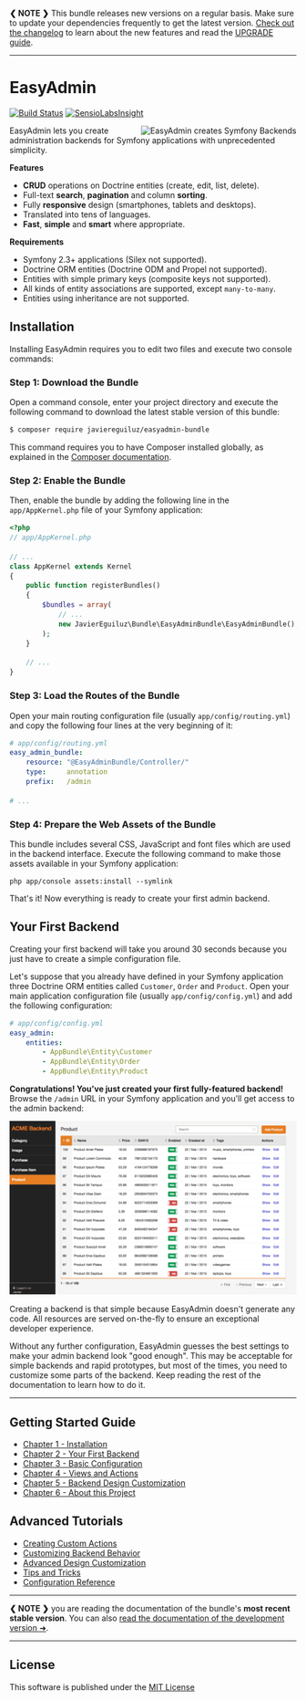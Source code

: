 **❮ NOTE ❯** This bundle releases new versions on a regular basis. Make sure
to update your dependencies frequently to get the latest version.
[Check out the changelog](https://github.com/javiereguiluz/EasyAdminBundle/releases)
to learn about the new features and read the [UPGRADE guide](https://github.com/javiereguiluz/EasyAdminBundle/blob/master/UPGRADE.md).

-----

EasyAdmin
=========

[![Build Status](https://travis-ci.org/javiereguiluz/EasyAdminBundle.svg?branch=master)](https://travis-ci.org/javiereguiluz/EasyAdminBundle)
[![SensioLabsInsight](https://insight.sensiolabs.com/projects/a3bfb8d9-7b2d-47ab-a95f-382af395bd51/mini.png)](https://insight.sensiolabs.com/projects/a3bfb8d9-7b2d-47ab-a95f-382af395bd51)

<img src="https://cloud.githubusercontent.com/assets/73419/5748254/e0697de0-9c3e-11e4-8b42-792a25538676.png" alt="EasyAdmin creates Symfony Backends" title="EasyAdmin" align="right" />

EasyAdmin lets you create administration backends for Symfony applications
with unprecedented simplicity.

**Features**

  * **CRUD** operations on Doctrine entities (create, edit, list, delete).
  * Full-text **search**, **pagination** and column **sorting**.
  * Fully **responsive** design (smartphones, tablets and desktops).
  * Translated into tens of languages.
  * **Fast**, **simple** and **smart** where appropriate.

**Requirements**

  * Symfony 2.3+ applications (Silex not supported).
  * Doctrine ORM entities (Doctrine ODM and Propel not supported).
  * Entities with simple primary keys (composite keys not supported).
  * All kinds of entity associations are supported, except `many-to-many`.
  * Entities using inheritance are not supported.

Installation
------------

Installing EasyAdmin requires you to edit two files and execute two console
commands:

### Step 1: Download the Bundle

Open a command console, enter your project directory and execute the
following command to download the latest stable version of this bundle:

```bash
$ composer require javiereguiluz/easyadmin-bundle
```

This command requires you to have Composer installed globally, as explained
in the [Composer documentation](https://getcomposer.org/doc/00-intro.md).

### Step 2: Enable the Bundle

Then, enable the bundle by adding the following line in the `app/AppKernel.php`
file of your Symfony application:

```php
<?php
// app/AppKernel.php

// ...
class AppKernel extends Kernel
{
    public function registerBundles()
    {
        $bundles = array(
            // ...
            new JavierEguiluz\Bundle\EasyAdminBundle\EasyAdminBundle(),
        );
    }

    // ...
}
```

### Step 3: Load the Routes of the Bundle

Open your main routing configuration file (usually `app/config/routing.yml`)
and copy the following four lines at the very beginning of it:

```yaml
# app/config/routing.yml
easy_admin_bundle:
    resource: "@EasyAdminBundle/Controller/"
    type:     annotation
    prefix:   /admin

# ...
```

### Step 4: Prepare the Web Assets of the Bundle

This bundle includes several CSS, JavaScript and font files which are used in
the backend interface. Execute the following command to make those assets
available in your Symfony application:

```cli
php app/console assets:install --symlink
```

That's it! Now everything is ready to create your first admin backend.

Your First Backend
------------------

Creating your first backend will take you around 30 seconds because you just
have to create a simple configuration file.

Let's suppose that you already have defined in your Symfony application three
Doctrine ORM entities called `Customer`, `Order` and `Product`. Open your main
application configuration file (usually `app/config/config.yml`) and add the
following configuration:

```yaml
# app/config/config.yml
easy_admin:
    entities:
        - AppBundle\Entity\Customer
        - AppBundle\Entity\Order
        - AppBundle\Entity\Product
```

**Congratulations! You've just created your first fully-featured backend!**
Browse the `/admin` URL in your Symfony application and you'll get access to
the admin backend:

![Default listing interface](Resources/doc/images/easyadmin-list-view.png)

Creating a backend is that simple because EasyAdmin doesn't generate any code.
All resources are served on-the-fly to ensure an exceptional developer
experience.

Without any further configuration, EasyAdmin guesses the best settings to make
your admin backend look "good enough". This may be acceptable for simple
backends and rapid prototypes, but most of the times, you need to customize
some parts of the backend. Keep reading the rest of the documentation to learn
how to do it.

-----

Getting Started Guide
---------------------

  * [Chapter 1 - Installation]()
  * [Chapter 2 - Your First Backend]()
  * [Chapter 3 - Basic Configuration]()
  * [Chapter 4 - Views and Actions]()
  * [Chapter 5 - Backend Design Customization]()
  * [Chapter 6 - About this Project]()

Advanced Tutorials
------------------

  * [Creating Custom Actions]()
  * [Customizing Backend Behavior]()
  * [Advanced Design Customization]()
  * [Tips and Tricks]()
  * [Configuration Reference]()

-----

**❮ NOTE ❯** you are reading the documentation of the bundle's **most recent
stable version**. You can also [read the documentation of the development version ➜](https://github.com/javiereguiluz/EasyAdminBundle/tree/master/Resources/doc).

-----

License
-------

This software is published under the [MIT License](LICENSE.md)